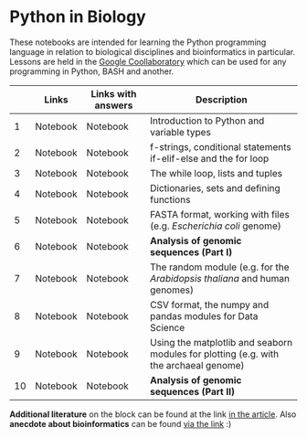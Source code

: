 # Python in Biology

These notebooks are intended for learning the Python programming language in relation to biological disciplines and bioinformatics in particular. Lessons are held in the [Google Coollaboratory](https://colab.research.google.com/) which can be used for any programming in Python, BASH and another.

|  | Links | Links with answers | Description | 
| ----------- | ----------- | ----------- | ----------- | 
| 1 | Notebook | Notebook | Introduction to Python and variable types | 
| 2 | Notebook | Notebook | f-strings, conditional statements if-elif-else and the for loop | 
| 3 | Notebook | Notebook | The while loop, lists and tuples |
| 4 | Notebook | Notebook | Dictionaries, sets and defining functions | 
| 5 | Notebook | Notebook | FASTA format, working with files (e.g. _Escherichia coli_ genome) | 
| 6 | Notebook | Notebook | **Analysis of genomic sequences (Part I)** | 
| 7 | Notebook | Notebook | The random module (e.g. for the _Arabidopsis thaliana_ and human genomes) | 
| 8 | Notebook | Notebook | CSV format, the numpy and pandas modules for Data Science | 
| 9 | Notebook | Notebook | Using the matplotlib and seaborn modules for plotting (e.g. with the archaeal genome) | 
| 10 | Notebook | Notebook | **Analysis of genomic sequences (Part II)** | 

**Additional literature** on the block can be found at the link [in the article](https://vk.com/@nachatoi-literatura-po-python). Also **anecdote about bioinformatics** can be found [via the link](https://elementy.ru/nauchno-populyarnaya_biblioteka/432183/Bioinformatiki_proiskhozhdenie_i_zhiznennyy_tsikl) :)
